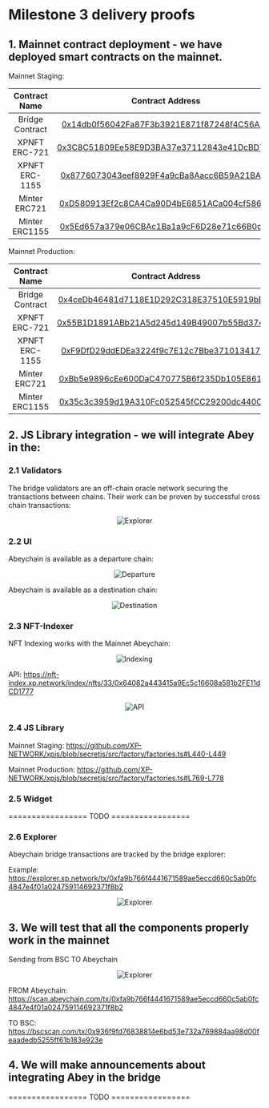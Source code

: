 # Milestone 3 delivery proofs

## 1. Mainnet contract deployment - we have deployed smart contracts on the mainnet.

Mainnet Staging:

|Contract Name|Contract Address|
|:-:|:-:|
|Bridge Contract|[0x14db0f56042Fa87F3b3921E871f87248f4C56A71](https://scan.abeychain.com/address/0x14db0f56042Fa87F3b3921E871f87248f4C56A71)|
|XPNFT ERC-721|[0x3C8C51809Ee58E9D3BA37e37112843e41DcBD7B7](https://scan.abeychain.com/address/0x3C8C51809Ee58E9D3BA37e37112843e41DcBD7B7)|
|XPNFT ERC-1155|[0x8776073043eef8929F4a9cBa8Aacc6B59A21BA52](https://scan.abeychain.com/address/0x8776073043eef8929F4a9cBa8Aacc6B59A21BA52)|
|Minter ERC721|[0xD580913Ef2c8CA4Ca90D4bE6851ACa004cf586D8](https://scan.abeychain.com/address/0xD580913Ef2c8CA4Ca90D4bE6851ACa004cf586D8)|
|Minter ERC1155|[0x5Ed657a379e06CBAc1Ba1a9cF6D28e71c66B0c83](https://scan.abeychain.com/address/0x5Ed657a379e06CBAc1Ba1a9cF6D28e71c66B0c83)|

Mainnet Production:

|Contract Name|Contract Address|
|:-:|:-:|
|Bridge Contract|[0x4ceDb46481d7118E1D292C318E37510E5919bBe6](https://scan.abeychain.com/address/0x4ceDb46481d7118E1D292C318E37510E5919bBe6)|
|XPNFT ERC-721|[0x55B1D1891ABb21A5d245d149B49007b55Bd3746D](https://scan.abeychain.com/address/0x55B1D1891ABb21A5d245d149B49007b55Bd3746D)|
|XPNFT ERC-1155|[0xF9DfD29ddEDEa3224f9c7E12c7Bbe37101341786](https://scan.abeychain.com/address/0xF9DfD29ddEDEa3224f9c7E12c7Bbe37101341786)|
|Minter ERC721|[0xBb5e9896cEe600DaC470775B6f235Db105E861BD](https://scan.abeychain.com/address/0xBb5e9896cEe600DaC470775B6f235Db105E861BD)|
|Minter ERC1155|[0x35c3c3959d19A310Fc052545fCC29200dc440CdA](https://scan.abeychain.com/address/0x35c3c3959d19A310Fc052545fCC29200dc440CdA)|

## 2. JS Library integration - we will integrate Abey in the:

### 2.1 Validators

The bridge validators are an off-chain oracle network securing the transactions between chains. Their work can be proven by successful cross chain transactions:

<center>

![Explorer](./assets/AbeyChainExplorer.png)

</center>

### 2.2 UI

Abeychain is available as a departure chain:

<center>

![Departure](./assets/departure.png)

</center>


Abeychain is available as a destination chain:

<center>

![Destination](./assets/destination.png)

</center>

### 2.3 NFT-Indexer

NFT Indexing works with the Mainnet Abeychain:

<center>

![Indexing](./assets/nft-indexing.jpg)

</center>

API: https://nft-index.xp.network/index/nfts/33/0x64082a443415a9Ec5c16608a581b2FE11dCD1777

<center>

![API](./assets/nft-index-api.png)

</center>

### 2.4 JS Library

Mainnet Staging: https://github.com/XP-NETWORK/xpjs/blob/secretjs/src/factory/factories.ts#L440-L449

Mainnet Production: https://github.com/XP-NETWORK/xpjs/blob/secretjs/src/factory/factories.ts#L769-L778

### 2.5 Widget

================= TODO =================

### 2.6 Explorer

Abeychain bridge transactions are tracked by the bridge explorer:

Example: https://explorer.xp.network/tx/0xfa9b766f4441671589ae5eccd660c5ab0fc4847e4f01a024759114692371f8b2

<center>

![Explorer](./assets/Explorer.png)

</center>

## 3. We will test that all the components properly work in the mainnet

Sending from BSC TO Abeychain

<center>

![Explorer](./assets/BSC-Abeychain.png)

</center>


FROM Abeychain: https://scan.abeychain.com/tx/0xfa9b766f4441671589ae5eccd660c5ab0fc4847e4f01a024759114692371f8b2

TO BSC: https://bscscan.com/tx/0x936f9fd76838814e6bd53e732a769884aa98d00feaadedb5255ff61b183e923e

## 4. We will make announcements about integrating Abey in the bridge

================= TODO =================